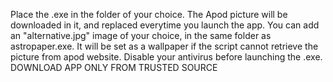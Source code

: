 Place the .exe in the folder of your choice. The Apod picture will be downloaded in it, and replaced everytime you launch the app.
You can add an "alternative.jpg" image of your choice, in the same folder as astropaper.exe. It will be set as a wallpaper if the script cannot retrieve the picture from apod website.
Disable your antivirus before launching the .exe.
DOWNLOAD APP ONLY FROM TRUSTED SOURCE


